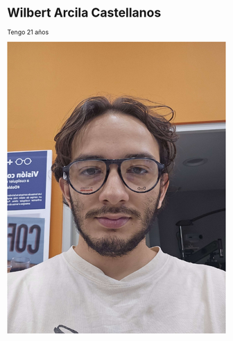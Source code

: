# Wilbert Arcila Castellanos

Tengo 21 años

![Mi foto](img/cf196c28-b35d-40ab-b83d-d4cbc3c0248d.jpg)